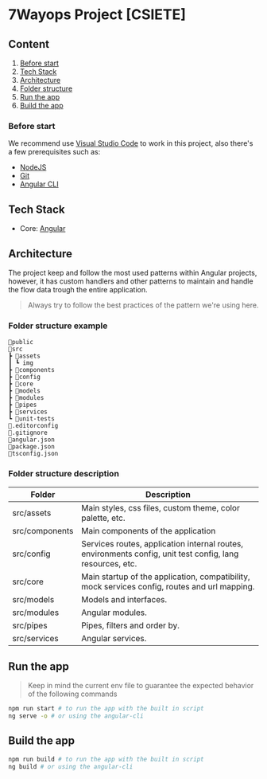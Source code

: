 # 7Wayops Project [CSIETE]

## Content
1. [Before start](#before-start)
2. [Tech Stack](#tech-stack)
3. [Architecture](#architecture)
4. [Folder structure](#folder-structure-example)
5. [Run the app](#run-the-app)
6. [Build the app](#build-the-app)

### Before start

We recommend use [Visual Studio Code](https://code.visualstudio.com/) to work in this project, also there's a few prerequisites such as:

- [NodeJS](https://nodejs.org/en/)
- [Git](https://git-scm.com/)
- [Angular CLI](https://cli.angular.io/)

## Tech Stack

- Core: [Angular](https://angular.io/)

## Architecture

The project keep and follow the most used patterns within Angular projects, however, it has custom handlers and other patterns to maintain and handle the flow data trough the entire application.

> Always try to follow the best practices of the pattern we're using here.

### Folder structure example
```
📂public
📂src
┣ 📂assets
┃ ┗ img
┣ 📂components
┣ 📂config
┣ 📂core
┣ 📂models
┣ 📂modules
┣ 📂pipes
┣ 📂services
┗ 📂unit-tests
📜.editorconfig
📜.gitignore
📜angular.json
📜package.json
📜tsconfig.json
 ```

### Folder structure description

| Folder        | Description  	|
|---	        |---	|
| src/assets  	| Main styles, css files, custom theme, color palette, etc.  	|
| src/components  	| Main components of the application 	|
| src/config  	| Services routes, application internal routes, environments config, unit test config, lang resources, etc.   	|
| src/core  	| Main startup of the application, compatibility, mock services config, routes and url mapping.  	|
| src/models 	| Models and interfaces.  	|
| src/modules  	| Angular modules.  	|
| src/pipes  	| Pipes, filters and order by.  	|
| src/services  	| Angular services.  	|

## Run the app
> Keep in mind the current env file to guarantee the expected behavior of the following commands
```bash
npm run start # to run the app with the built in script
ng serve -o # or using the angular-cli
```

## Build the app
```bash
npm run build # to run the app with the built in script
ng build # or using the angular-cli
```
